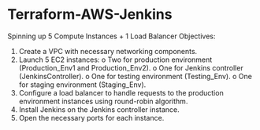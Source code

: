 # Terraform-AWS-Jenkins
Spinning up 5 Compute Instances + 1 Load Balancer
Objectives:
1.	Create a VPC with necessary networking components.
2.	Launch 5 EC2 instances:
o	Two for production environment (Production_Env1 and Production_Env2).
o	One for Jenkins controller (JenkinsController).
o	One for testing environment (Testing_Env).
o	One for staging environment (Staging_Env).
3.	Configure a load balancer to handle requests to the production environment instances using round-robin algorithm.
4.	Install Jenkins on the Jenkins controller instance.
5.	Open the necessary ports for each instance.

